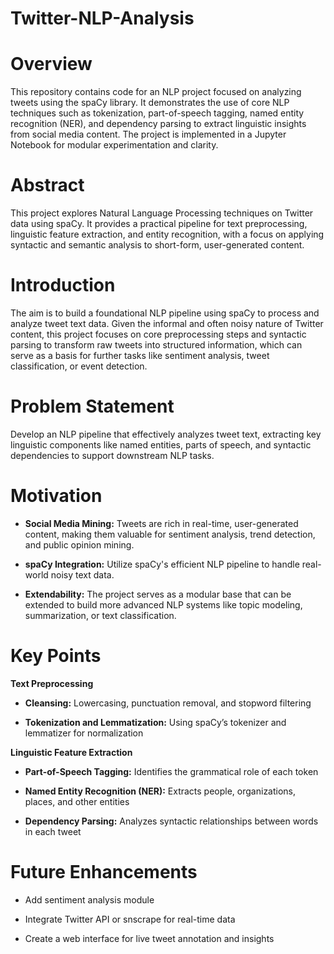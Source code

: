 # Twitter-NLP-Analysis
# Overview
This repository contains code for an NLP project focused on analyzing tweets using the spaCy library. It demonstrates the use of core NLP techniques such as tokenization, part-of-speech tagging, named entity recognition (NER), and dependency parsing to extract linguistic insights from social media content. The project is implemented in a Jupyter Notebook for modular experimentation and clarity.

# Abstract
This project explores Natural Language Processing techniques on Twitter data using spaCy. It provides a practical pipeline for text preprocessing, linguistic feature extraction, and entity recognition, with a focus on applying syntactic and semantic analysis to short-form, user-generated content.

# Introduction
The aim is to build a foundational NLP pipeline using spaCy to process and analyze tweet text data. Given the informal and often noisy nature of Twitter content, this project focuses on core preprocessing steps and syntactic parsing to transform raw tweets into structured information, which can serve as a basis for further tasks like sentiment analysis, tweet classification, or event detection.

# Problem Statement
Develop an NLP pipeline that effectively analyzes tweet text, extracting key linguistic components like named entities, parts of speech, and syntactic dependencies to support downstream NLP tasks.

# Motivation
 - **Social Media Mining:** Tweets are rich in real-time, user-generated content, making them valuable for sentiment analysis, trend detection, and public opinion mining.

- **spaCy Integration:** Utilize spaCy's efficient NLP pipeline to handle real-world noisy text data.

- **Extendability:** The project serves as a modular base that can be extended to build more advanced NLP systems like topic modeling, summarization, or text classification.

# Key Points
**Text Preprocessing**
- **Cleansing:** Lowercasing, punctuation removal, and stopword filtering

- **Tokenization and Lemmatization:** Using spaCy’s tokenizer and lemmatizer for normalization

**Linguistic Feature Extraction**

- **Part-of-Speech Tagging:** Identifies the grammatical role of each token

- **Named Entity Recognition (NER):** Extracts people, organizations, places, and other entities

- **Dependency Parsing:** Analyzes syntactic relationships between words in each tweet

# Future Enhancements
- Add sentiment analysis module

- Integrate Twitter API or snscrape for real-time data

- Create a web interface for live tweet annotation and insights
